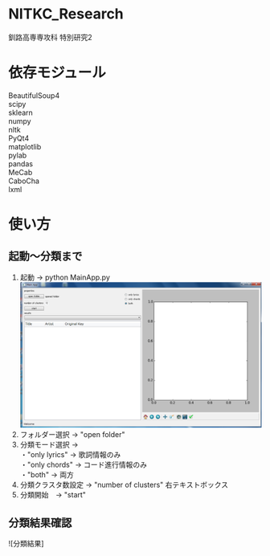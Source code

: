 # NITKC_Research
釧路高専専攻科 特別研究2

# 依存モジュール
BeautifulSoup4  
scipy  
sklearn  
numpy  
nltk  
PyQt4  
matplotlib  
pylab  
pandas  
MeCab  
CaboCha  
lxml  

# 使い方
## 起動～分類まで
1. 起動 → python MainApp.py  
![MainWindow](app.png "起動直後のメイン画面")  
2. フォルダー選択 → "open folder"  
3. 分類モード選択 →   
・"only lyrics" → 歌詞情報のみ  
・"only chords" → コード進行情報のみ  
・"both" → 両方  
4. 分類クラスタ数設定 → "number of clusters" 右テキストボックス  
5. 分類開始　→ "start"  
## 分類結果確認
![分類結果]

